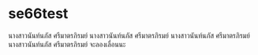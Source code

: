 # se66test

นางสาวนันท์นภัส ศรีมาตรภิรมย์
นางสาวนันท์นภัส ศรีมาตรภิรมย์
นางสาวนันท์นภัส ศรีมาตรภิรมย์
นางสาวนันท์นภัส ศรีมาตรภิรมย์
จะลองเลื่อนนะ